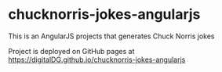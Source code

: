 # chucknorris-jokes-angularjs
This is an AngularJS projects that generates Chuck Norris jokes

Project is deployed on GitHub pages at https://digitalDG.github.io/chucknorris-jokes-angularjs
